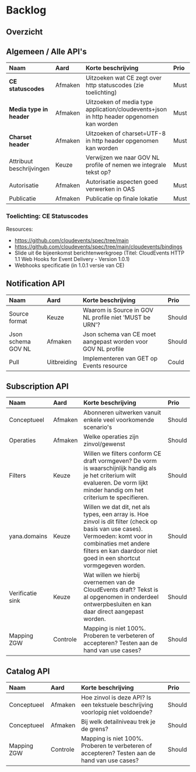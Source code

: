 # Backlog

## Overzicht

## Algemeen / Alle API's

Naam | Aard | Korte beschrijving | Prio
| :--- | :--- | :--- | :---
__CE statuscodes__ | Afmaken | Uitzoeken wat CE zegt over http statuscodes (zie toelichting) | Must
__Media type in header__ | Afmaken | Uitzoeken of media type application/cloudevents+json in http header opgenomen kan worden | Must
__Charset header__ | Afmaken | Uitzoeken of charset=UTF-8 in http header opgenomen kan worden | Must
Attribuut beschrijvingen | Keuze | Verwijzen we naar GOV NL profile of nemen we integrale tekst op? | Must
Autorisatie | Afmaken | Autorisatie aspecten goed verwerken in OAS | Must
Publicatie | Afmaken | Publicatie op finale lokatie | Must

### Toelichting: CE Statuscodes
Resources:
- https://github.com/cloudevents/spec/tree/main
- https://github.com/cloudevents/spec/tree/main/cloudevents/bindings
- Slide uit 6e bijeenkomst berichtenwerkgroep (Titel: CloudEvents HTTP 1.1 Web Hooks for Event Delivery - Version 1.0.1)
- Webhooks specificatie (in 1.0.1 versie van CE)

## Notification API

Naam | Aard | Korte beschrijving | Prio
| :--- | :--- | :--- | :---
Source format | Keuze | Waarom is Source in GOV NL profile niet 'MUST be URN'? | Should
Json schema GOV NL | Afmaken | Json schema van CE moet aangepast worden voor GOV NL profile | Should
Pull | Uitbreiding | Implementeren van GET op Events resource | Could

## Subscription API

Naam | Aard | Korte beschrijving | Prio
| :--- | :--- | :--- | :---
Conceptueel | Afmaken | Abonneren uitwerken vanuit enkele veel voorkomende scenario's | Should
Operaties | Afmaken | Welke operaties zijn zinvol/gewenst | Should
Filters | Keuze | Willen we filters conform CE draft vormgeven? De vorm is waarschijnlijk handig als je het criterium wilt evalueren. De vorm lijkt minder handig om het criterium te specifieren. | Should
yana.domains | Keuze | Willen we dat dit, net als types, een array is. Hoe zinvol is dit filter (check op basis van use cases). Vermoeden: komt voor in combinaties met andere filters en kan daardoor niet goed in een shortcut vormgegeven worden. | Should
Verificatie sink | Keuze | Wat willen we hierbij overnemen van de CloudEvents draft? Tekst is al opgenomen in onderdeel ontwerpbesluiten en kan daar direct aangepast worden. | Should
Mapping ZGW | Controle | Mapping is niet 100%. Proberen te verbeteren of accepteren? Testen aan de hand van use cases? | Should

## Catalog API

Naam | Aard | Korte beschrijving | Prio
| :--- | :--- | :--- | :---
Conceptueel | Afmaken | Hoe zinvol is deze API? Is een tekstuele beschrijving voorlopig niet voldoende? | Should
Conceptueel | Afmaken | Bij welk detailniveau trek je de grens? | Should
Mapping ZGW | Controle | Mapping is niet 100%. Proberen te verbeteren of accepteren? Testen aan de hand van use cases? | Should

